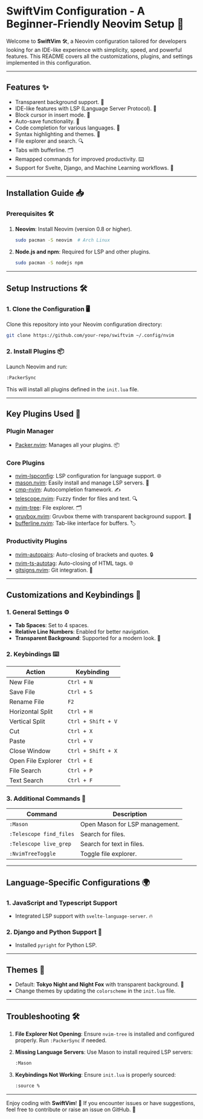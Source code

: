 # SwiftVim Configuration - A Beginner-Friendly Neovim Setup 🌟

Welcome to **SwiftVim** 🛠️, a Neovim configuration tailored for developers looking for an IDE-like experience with simplicity, speed, and powerful features. This README covers all the customizations, plugins, and settings implemented in this configuration.

---

## Features ✨

- Transparent background support. 🌈
- IDE-like features with LSP (Language Server Protocol). 🚀
- Block cursor in insert mode. 🔲
- Auto-save functionality. 💾
- Code completion for various languages. 🧠
- Syntax highlighting and themes. 🎨
- File explorer and search. 🔍
- Tabs with bufferline. 🗂️
- Remapped commands for improved productivity. ⌨️
- Support for Svelte, Django, and Machine Learning workflows. 🤖

---

## Installation Guide 📥

### Prerequisites 🛠️

1. **Neovim**: Install Neovim (version 0.8 or higher).
   ```bash
   sudo pacman -S neovim  # Arch Linux
   ```

2. **Node.js and npm**: Required for LSP and other plugins.
   ```bash
   sudo pacman -S nodejs npm
   ```

---

## Setup Instructions 🛠️

### 1. Clone the Configuration 🖥️

Clone this repository into your Neovim configuration directory:
```bash
git clone https://github.com/your-repo/swiftvim ~/.config/nvim
```

### 2. Install Plugins 📦

Launch Neovim and run:
```bash
:PackerSync
```
This will install all plugins defined in the `init.lua` file.

---

## Key Plugins Used 🔌

### Plugin Manager
- [Packer.nvim](https://github.com/wbthomason/packer.nvim): Manages all your plugins. 📦

### Core Plugins
- [nvim-lspconfig](https://github.com/neovim/nvim-lspconfig): LSP configuration for language support. 🌐
- [mason.nvim](https://github.com/williamboman/mason.nvim): Easily install and manage LSP servers. 🔧
- [cmp-nvim](https://github.com/hrsh7th/nvim-cmp): Autocompletion framework. ✍️
- [telescope.nvim](https://github.com/nvim-telescope/telescope.nvim): Fuzzy finder for files and text. 🔍
- [nvim-tree](https://github.com/kyazdani42/nvim-tree.lua): File explorer. 🗂️
- [gruvbox.nvim](https://github.com/ellisonleao/gruvbox.nvim): Gruvbox theme with transparent background support. 🎨
- [bufferline.nvim](https://github.com/akinsho/bufferline.nvim): Tab-like interface for buffers. 🏷️

### Productivity Plugins
- [nvim-autopairs](https://github.com/windwp/nvim-autopairs): Auto-closing of brackets and quotes. 🔒
- [nvim-ts-autotag](https://github.com/windwp/nvim-ts-autotag): Auto-closing of HTML tags. 🌐
- [gitsigns.nvim](https://github.com/lewis6991/gitsigns.nvim): Git integration. 🐙

---

## Customizations and Keybindings 🔑

### 1. General Settings ⚙️
- **Tab Spaces**: Set to 4 spaces.
- **Relative Line Numbers**: Enabled for better navigation.
- **Transparent Background**: Supported for a modern look. 🌈

### 2. Keybindings ⌨️
| Action                | Keybinding           |
|-----------------------|----------------------|
| New File             | `Ctrl + N`          |
| Save File            | `Ctrl + S`          |
| Rename File          | `F2`                |
| Horizontal Split     | `Ctrl + H`          |
| Vertical Split       | `Ctrl + Shift + V`  |
| Cut                  | `Ctrl + X`          |
| Paste                | `Ctrl + V`          |
| Close Window         | `Ctrl + Shift + X`  |
| Open File Explorer   | `Ctrl + E`          |
| File Search          | `Ctrl + P`          |
| Text Search          | `Ctrl + F`          |

### 3. Additional Commands 📜
| Command               | Description                           |
|-----------------------|---------------------------------------|
| `:Mason`              | Open Mason for LSP management.       |
| `:Telescope find_files` | Search for files.                   |
| `:Telescope live_grep` | Search for text in files.            |
| `:NvimTreeToggle`     | Toggle file explorer.                |

---

## Language-Specific Configurations 🌍

### 1. JavaScript and Typescript Support 
- Integrated LSP support with `svelte-language-server`. 🔥

### 2. Django and Python Support 🐍
- Installed `pyright` for Python LSP.

---

## Themes 🎨
- Default: **Tokyo Night and Night Fox** with transparent background. 🌈
- Change themes by updating the `colorscheme` in the `init.lua` file.

---

## Troubleshooting 🛠️

1. **File Explorer Not Opening**:
   Ensure `nvim-tree` is installed and configured properly. Run `:PackerSync` if needed.

2. **Missing Language Servers**:
   Use Mason to install required LSP servers:
   ```bash
   :Mason
   ```

3. **Keybindings Not Working**:
   Ensure `init.lua` is properly sourced:
   ```bash
   :source %
   ```

---

Enjoy coding with **SwiftVim**! 🎉 If you encounter issues or have suggestions, feel free to contribute or raise an issue on GitHub. 🚀
